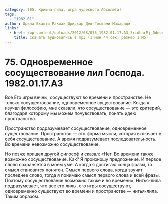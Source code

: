 ```yaml
---
category: (05. Кришна-лила, игра чудесного Абсолюта)
tags:
  - "1982.01"
author: Шрила Бхакти Ракшак Шридхар Дев-Госвами Махарадж
links:
  - href: /wp-content/uploads/2012/08/075_1982.01.17.A3_SridharMj_Odnovremennoe_sosuwestvovaniye_lil_Gospoda.mp3
    title: Скачать аудиозапись в mp3 (1 мин 44 сек, размер 1 Мб)
---
```


# 75. Одновременное сосуществование лил Господа. 1982.01.17.A3

Все Его игры вечны, сосуществуют во времени и пространстве. Не только сосуществование, одновременное существование. Когда я изучал философию, мне сказали, что сосуществование — это критерий, благодаря которому мы можем почувствовать, понять идею пространства.

Пространство подразумевает сосуществование, одновременное существование. Пространство — это форма мысли, которая включает в себя сосуществование. А время подразумевает последовательность. Во времени невозможно сосуществование.

Но позже пришел другой философ и сказал: «Нет. Во времени также возможно сосуществование. Как? Я произношу предложение. И первое слово сохраняется в моем уме. А когда я достигаю конца фразы, то смысл становится понятен. Смысл первого слова, когда звучит последнее слово, тогда я понимаю смысл первого слова и всей фразы. Поэтому сосуществование возможно также и во времени». Нитья-лила подразумевает, что все его лилы, его игры сосуществуют, одновременно существуют во времени и пространстве — нитья-лила. Таким образом.

